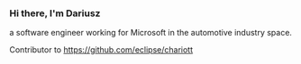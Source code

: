 ### Hi there, I'm Dariusz

a software engineer working for Microsoft in the automotive industry space.

Contributor to https://github.com/eclipse/chariott
